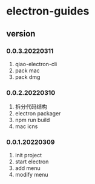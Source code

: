 # electron-guides

## version
### 0.0.3.20220311
1. qiao-electron-cli
2. pack mac
3. pack dmg

### 0.0.2.20220310
1. 拆分代码结构
2. electron packager
3. npm run build
4. mac icns

### 0.0.1.20220309
1. init project
2. start electron
3. add menu
4. modify menu

